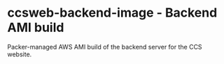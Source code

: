 # ccsweb-backend-image - Backend AMI build

Packer-managed AWS AMI build of the backend server for the CCS website.
